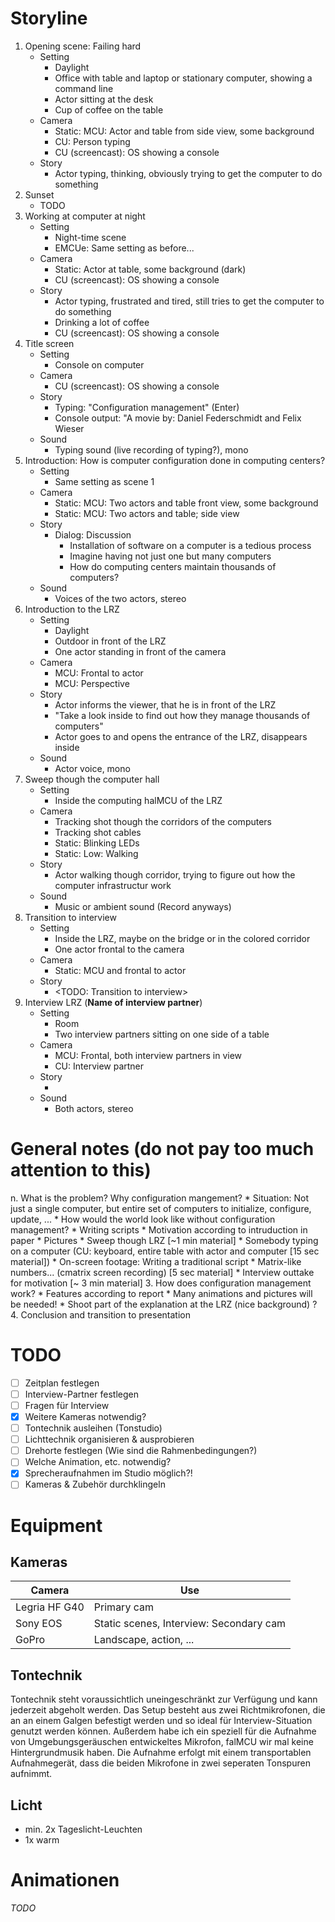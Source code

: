 # Storyline #
1. Opening scene: Failing hard
    * Setting
        * Daylight
        * Office with table and laptop or stationary computer, showing a command line
        * Actor sitting at the desk
        * Cup of coffee on the table
    * Camera
        * Static: MCU: Actor and table from side view, some background
        * CU: Person typing
        * CU (screencast): OS showing a console
    * Story
        * Actor typing, thinking, obviously trying to get the computer to do something
2. Sunset
    * TODO
3. Working at computer at night
    * Setting
        * Night-time scene
        * EMCUe: Same setting as before...
    * Camera
        * Static: Actor at table, some background (dark)
        * CU (screencast): OS showing a console
    * Story
        * Actor typing, frustrated and tired, still tries to get the computer to do something
        * Drinking a lot of coffee
        * CU (screencast): OS showing a console
4. Title screen
    * Setting
        * Console on computer
    * Camera
        * CU (screencast): OS showing a console
    * Story
        * Typing: "Configuration management" (Enter)
        * Console output: "A movie by: Daniel Federschmidt and Felix Wieser
    * Sound
        * Typing sound (live recording of typing?), mono
5. Introduction: How is computer configuration done in computing centers?
    * Setting
        * Same setting as scene 1
    * Camera
        * Static: MCU: Two actors and table front view, some background
        * Static: MCU: Two actors and table; side view
    * Story
        * Dialog: Discussion
            * Installation of software on a computer is a tedious process
            * Imagine having not just one but many computers
            * How do computing centers maintain thousands of computers?
    * Sound
        * Voices of the two actors, stereo
6. Introduction to the LRZ
    * Setting
        * Daylight
        * Outdoor in front of the LRZ
        * One actor standing in front of the camera
    * Camera
        * MCU: Frontal to actor
        * MCU: Perspective
    * Story
        * Actor informs the viewer, that he is in front of the LRZ
        * "Take a look inside to find out how they manage thousands of computers"
        * Actor goes to and opens the entrance of the LRZ, disappears inside
    * Sound
        * Actor voice, mono
7. Sweep though the computer hall
    * Setting
        * Inside the computing halMCU of the LRZ
    * Camera
        * Tracking shot though the corridors of the computers
        * Tracking shot cables
        * Static: Blinking LEDs
        * Static: Low: Walking
    * Story
        * Actor walking though corridor, trying to figure out how the computer infrastructur work
    * Sound
        * Music or ambient sound (Record anyways)
8. Transition to interview
    * Setting
        * Inside the LRZ, maybe on the bridge or in the colored corridor
        * One actor frontal to the camera
    * Camera
        * Static: MCU and frontal to actor
    * Story
        * <TODO: Transition to interview>
9. Interview LRZ (**Name of interview partner**)
    * Setting
        * Room
        * Two interview partners sitting on one side of a table
    * Camera
        * MCU: Frontal, both interview partners in view
        * CU: Interview partner
    * Story
        * <TODO>
    * Sound
        * Both actors, stereo

# General notes (do not pay too much attention to this) #
n. What is the problem? Why configuration mangement?
    * Situation: Not just a single computer, but entire set of computers to initialize, configure, update, ...
    * How would the world look like without configuration management?
        * Writing scripts
    * Motivation according to intruduction in paper
    * Pictures
        * Sweep though LRZ [~1 min material]
        * Somebody typing on a computer (CU: keyboard, entire table with actor and computer [15 sec material])
        * On-screen footage: Writing a traditional script
        * Matrix-like numbers... (cmatrix screen recording) [5 sec material]
        * Interview outtake for motivation [~ 3 min material]
3. How does configuration management work?
    * Features according to report
    * Many animations and pictures will be needed!
    * Shoot part of the explanation at the LRZ (nice background) ?
4. Conclusion and transition to presentation


# TODO #
- [ ] Zeitplan festlegen
- [ ] Interview-Partner festlegen
- [ ] Fragen für Interview
- [X] Weitere Kameras notwendig?
- [ ] Tontechnik ausleihen (Tonstudio)
- [ ] Lichttechnik organisieren & ausprobieren
- [ ] Drehorte festlegen (Wie sind die Rahmenbedingungen?)
- [ ] Welche Animation, etc. notwendig?
- [X] Sprecheraufnahmen im Studio möglich?!
- [ ] Kameras & Zubehör durchklingeln

# Equipment #
## Kameras ##
 Camera  | Use
---------|--------------------------
Legria HF G40 | Primary cam
Sony EOS | Static scenes, Interview: Secondary cam
GoPro    | Landscape, action, ...


## Tontechnik ##
Tontechnik steht voraussichtlich uneingeschränkt zur Verfügung und kann jederzeit abgeholt werden. Das Setup besteht aus zwei Richtmikrofonen, die an an einem Galgen befestigt werden und so ideal für Interview-Situation genutzt werden können. Außerdem habe ich ein speziell für die Aufnahme von Umgebungsgeräuschen entwickeltes Mikrofon, falMCU wir mal keine Hintergrundmusik haben. Die Aufnahme erfolgt mit einem transportablen Aufnahmegerät, dass die beiden Mikrofone in zwei seperaten Tonspuren aufnimmt.

## Licht ##
* min. 2x Tageslicht-Leuchten
* 1x warm

# Animationen #
_TODO_
